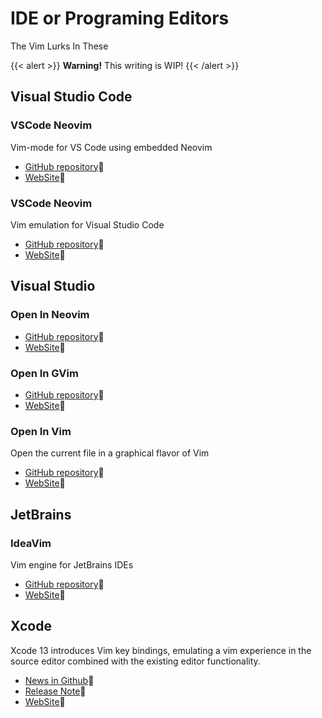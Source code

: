 # IDE or Programing Editors

The Vim Lurks In These

{{< alert >}}
**Warning!** This writing is WIP!
{{< /alert >}}

## Visual Studio Code

### VSCode Neovim

Vim-mode for VS Code using embedded Neovim

- [GitHub repository](https://github.com/vscode-neovim/vscode-neovim):link:
- [WebSite](https://marketplace.visualstudio.com/items?itemName=asvetliakov.vscode-neovim):link:

### VSCode Neovim

Vim emulation for Visual Studio Code

- [GitHub repository](https://github.com/VSCodeVim/Vim):link:
- [WebSite](https://marketplace.visualstudio.com/items?itemName=vscodevim.vim):link:

##  Visual Studio

### Open In Neovim

- [GitHub repository](https://github.com/hrai/open-in-neovim):link:
- [WebSite](https://marketplace.visualstudio.com/items?itemName=HRai.openinneovim):link:

### Open In GVim

- [GitHub repository](https://github.com/hrai/OpenInGVim):link:
- [WebSite](https://marketplace.visualstudio.com/items?itemName=hrai.openingvimhrai):link:

### Open In Vim

Open the current file in a graphical flavor of Vim

- [GitHub repository](https://github.com/SirAeroWN/OpenInVim):link:
- [WebSite](https://marketplace.visualstudio.com/items?itemName=WillNorvelle.OpenInVim):link:

## JetBrains

### IdeaVim

Vim engine for JetBrains IDEs

- [GitHub repository](https://github.com/JetBrains/ideavim):link:
- [WebSite](https://plugins.jetbrains.com/plugin/164-ideavim):link:

## Xcode

Xcode 13 introduces Vim key bindings, emulating a vim experience in the source editor combined with the existing editor functionality.

- [News in Github](https://github.com/XVimProject/XVim2/issues/380):link:
- [Release Note](https://developer.apple.com/documentation/xcode-release-notes/xcode-13-release-notes):link:
- [WebSite](https://plugins.jetbrains.com/plugin/164-ideavim):link:
